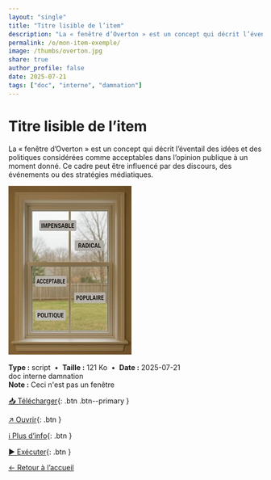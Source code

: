 ```yaml
---
layout: "single"
title: "Titre lisible de l’item"
description: "La « fenêtre d’Overton » est un concept qui décrit l’éventail des idées et des politiques considérées comme acceptables dans l’opinion publique à un moment donné. Ce cadre peut être influencé par des discours, des événements ou des stratégies médiatiques."
permalink: /o/mon-item-exemple/
image: /thumbs/overton.jpg
share: true
author_profile: false
date: 2025-07-21
tags: ["doc", "interne", "damnation"]
---
```

# Titre lisible de l’item

La « fenêtre d’Overton » est un concept qui décrit l’éventail des idées et des politiques considérées comme acceptables dans l’opinion publique à un moment donné. Ce cadre peut être influencé par des discours, des événements ou des stratégies médiatiques.

![Aperçu](/thumbs/overton.jpg)

<div class="info-box">
<strong>Type :</strong> script &nbsp;•&nbsp; <strong>Taille :</strong> 121 Ko &nbsp;•&nbsp; <strong>Date :</strong> 2025-07-21
</div>


<div class="tags"><span class="tag">doc</span> <span class="tag">interne</span> <span class="tag">damnation</span></div>

<div class="notice notice--info"><strong>Note :</strong> Ceci n&#x27;est pas un fenêtre</div>

[📥 Télécharger](https://ouaisfi.eu/up-yours#la-fenetre-d-overton){: .btn .btn--primary }

[↗ Ouvrir](https://ouaisfi.eu/up-yours#la-fenetre-d-overton){: .btn }

[ℹ️ Plus d’info](https://ouaisfi.eu/up-yours#la-fenetre-d-overton){: .btn }

[▶️ Exécuter](https://ouaisfi.eu/user/pages/05.up-yours/foverton.png){: .btn }

[← Retour à l’accueil](/)
